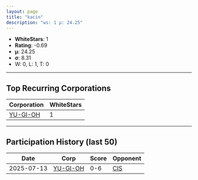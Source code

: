 ```yaml
---
layout: page
title: "kacin"
description: "ws: 1 μ: 24.25"
---
```

- **WhiteStars**: 1
- **Rating**: -0.69
- **μ**: 24.25  
- **σ**: 8.31
- W: 0, L: 1, T: 0

---

## Top Recurring Corporations

| Corporation | WhiteStars |
| --- | --- |
| [YU\-GI\-OH](https://ws.tsl.rocks/corp/28f250641a870cb4c3bc77c2320c4892ec2c7006422ca4530475e1f3f372786a/) | 1 |

---

## Participation History (last 50)

| Date | Corp | Score | Opponent |
| --- | --- | --- | --- |
| 2025-07-13 | [YU\-GI\-OH](https://ws.tsl.rocks/corp/28f250641a870cb4c3bc77c2320c4892ec2c7006422ca4530475e1f3f372786a/) | 0-6 | [CIS](https://ws.tsl.rocks/corp/3efaab24560531ff257e73bfb281a7e9c0a9d591ac5aff55d05d35f2fb5e1d73/) |